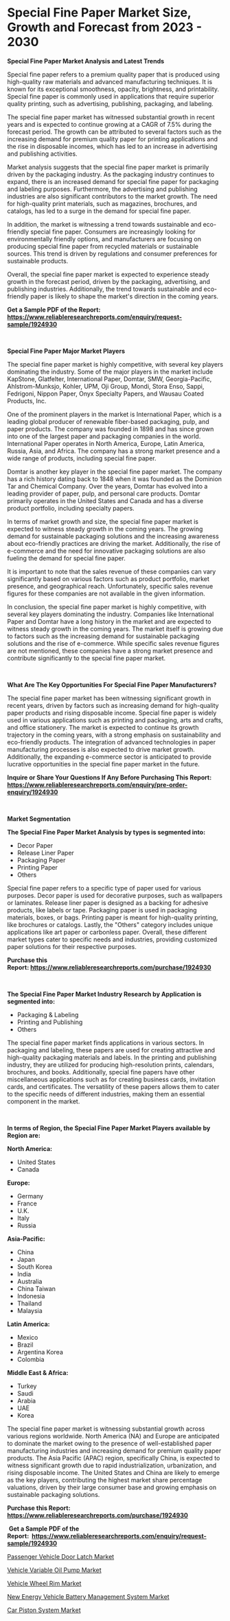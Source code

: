 <p><h1>Special Fine Paper Market Size, Growth and Forecast from 2023 - 2030</h1></p><p><strong>Special Fine Paper Market Analysis and Latest Trends</strong></p>
<p><p>Special fine paper refers to a premium quality paper that is produced using high-quality raw materials and advanced manufacturing techniques. It is known for its exceptional smoothness, opacity, brightness, and printability. Special fine paper is commonly used in applications that require superior quality printing, such as advertising, publishing, packaging, and labeling.</p><p>The special fine paper market has witnessed substantial growth in recent years and is expected to continue growing at a CAGR of 7.5% during the forecast period. The growth can be attributed to several factors such as the increasing demand for premium quality paper for printing applications and the rise in disposable incomes, which has led to an increase in advertising and publishing activities.</p><p>Market analysis suggests that the special fine paper market is primarily driven by the packaging industry. As the packaging industry continues to expand, there is an increased demand for special fine paper for packaging and labeling purposes. Furthermore, the advertising and publishing industries are also significant contributors to the market growth. The need for high-quality print materials, such as magazines, brochures, and catalogs, has led to a surge in the demand for special fine paper.</p><p>In addition, the market is witnessing a trend towards sustainable and eco-friendly special fine paper. Consumers are increasingly looking for environmentally friendly options, and manufacturers are focusing on producing special fine paper from recycled materials or sustainable sources. This trend is driven by regulations and consumer preferences for sustainable products.</p><p>Overall, the special fine paper market is expected to experience steady growth in the forecast period, driven by the packaging, advertising, and publishing industries. Additionally, the trend towards sustainable and eco-friendly paper is likely to shape the market's direction in the coming years.</p></p>
<p><strong>Get a Sample PDF of the Report:&nbsp; <a href="https://www.reliableresearchreports.com/enquiry/request-sample/1924930">https://www.reliableresearchreports.com/enquiry/request-sample/1924930</a></strong></p>
<p>&nbsp;</p>
<p><strong>Special Fine Paper Major Market Players</strong></p>
<p><p>The special fine paper market is highly competitive, with several key players dominating the industry. Some of the major players in the market include KapStone, Glatfelter, International Paper, Domtar, SMW, Georgia-Pacific, Ahlstrom-Munksjo, Kohler, UPM, Oji Group, Mondi, Stora Enso, Sappi, Fedrigoni, Nippon Paper, Onyx Specialty Papers, and Wausau Coated Products, Inc.</p><p>One of the prominent players in the market is International Paper, which is a leading global producer of renewable fiber-based packaging, pulp, and paper products. The company was founded in 1898 and has since grown into one of the largest paper and packaging companies in the world. International Paper operates in North America, Europe, Latin America, Russia, Asia, and Africa. The company has a strong market presence and a wide range of products, including special fine paper. </p><p>Domtar is another key player in the special fine paper market. The company has a rich history dating back to 1848 when it was founded as the Dominion Tar and Chemical Company. Over the years, Domtar has evolved into a leading provider of paper, pulp, and personal care products. Domtar primarily operates in the United States and Canada and has a diverse product portfolio, including specialty papers.</p><p>In terms of market growth and size, the special fine paper market is expected to witness steady growth in the coming years. The growing demand for sustainable packaging solutions and the increasing awareness about eco-friendly practices are driving the market. Additionally, the rise of e-commerce and the need for innovative packaging solutions are also fueling the demand for special fine paper.</p><p>It is important to note that the sales revenue of these companies can vary significantly based on various factors such as product portfolio, market presence, and geographical reach. Unfortunately, specific sales revenue figures for these companies are not available in the given information.</p><p>In conclusion, the special fine paper market is highly competitive, with several key players dominating the industry. Companies like International Paper and Domtar have a long history in the market and are expected to witness steady growth in the coming years. The market itself is growing due to factors such as the increasing demand for sustainable packaging solutions and the rise of e-commerce. While specific sales revenue figures are not mentioned, these companies have a strong market presence and contribute significantly to the special fine paper market.</p></p>
<p>&nbsp;</p>
<p><strong>What Are The Key Opportunities For Special Fine Paper Manufacturers?</strong></p>
<p><p>The special fine paper market has been witnessing significant growth in recent years, driven by factors such as increasing demand for high-quality paper products and rising disposable income. Special fine paper is widely used in various applications such as printing and packaging, arts and crafts, and office stationery. The market is expected to continue its growth trajectory in the coming years, with a strong emphasis on sustainability and eco-friendly products. The integration of advanced technologies in paper manufacturing processes is also expected to drive market growth. Additionally, the expanding e-commerce sector is anticipated to provide lucrative opportunities in the special fine paper market in the future.</p></p>
<p><strong>Inquire or Share Your Questions If Any Before Purchasing This Report: <a href="https://www.reliableresearchreports.com/enquiry/pre-order-enquiry/1924930">https://www.reliableresearchreports.com/enquiry/pre-order-enquiry/1924930</a></strong></p>
<p>&nbsp;</p>
<p><strong>Market Segmentation</strong></p>
<p><strong>The Special Fine Paper Market Analysis by types is segmented into:</strong></p>
<p><ul><li>Decor Paper</li><li>Release Liner Paper</li><li>Packaging Paper</li><li>Printing Paper</li><li>Others</li></ul></p>
<p><p>Special fine paper refers to a specific type of paper used for various purposes. Decor paper is used for decorative purposes, such as wallpapers or laminates. Release liner paper is designed as a backing for adhesive products, like labels or tape. Packaging paper is used in packaging materials, boxes, or bags. Printing paper is meant for high-quality printing, like brochures or catalogs. Lastly, the "Others" category includes unique applications like art paper or carbonless paper. Overall, these different market types cater to specific needs and industries, providing customized paper solutions for their respective purposes.</p></p>
<p><strong>Purchase this Report:&nbsp;<a href="https://www.reliableresearchreports.com/purchase/1924930">https://www.reliableresearchreports.com/purchase/1924930</a></strong></p>
<p>&nbsp;</p>
<p><strong>The Special Fine Paper Market Industry Research by Application is segmented into:</strong></p>
<p><ul><li>Packaging & Labeling</li><li>Printing and Publishing</li><li>Others</li></ul></p>
<p><p>The special fine paper market finds applications in various sectors. In packaging and labeling, these papers are used for creating attractive and high-quality packaging materials and labels. In the printing and publishing industry, they are utilized for producing high-resolution prints, calendars, brochures, and books. Additionally, special fine papers have other miscellaneous applications such as for creating business cards, invitation cards, and certificates. The versatility of these papers allows them to cater to the specific needs of different industries, making them an essential component in the market.</p></p>
<p>&nbsp;</p>
<p><strong>In terms of Region, the Special Fine Paper Market Players available by Region are:</strong></p>
<p>
    <p> <strong> North America: </strong>
        <ul>
            <li>United States</li>
            <li>Canada</li>
        </ul>
        </p> 
    <p> <strong> Europe: </strong>
        <ul>
            <li>Germany</li>
            <li>France</li>
            <li>U.K.</li>
            <li>Italy</li>
            <li>Russia</li>
        </ul>
        </p> 
    <p> <strong> Asia-Pacific: </strong>
        <ul>
            <li>China</li>
            <li>Japan</li>
            <li>South Korea</li>
            <li>India</li>
            <li>Australia</li>
            <li>China Taiwan</li>
            <li>Indonesia</li>
            <li>Thailand</li>
            <li>Malaysia</li>
        </ul>
        </p> 
    <p> <strong> Latin America: </strong>
        <ul>
            <li>Mexico</li>
            <li>Brazil</li>
            <li>Argentina Korea</li>
            <li>Colombia</li>
        </ul>
        </p> 
    <p> <strong> Middle East & Africa: </strong>
        <ul>
            <li>Turkey</li>
            <li>Saudi</li>
            <li>Arabia</li>
            <li>UAE</li>
            <li>Korea</li>
        </ul>
    </p>
    </p>
<p><p>The special fine paper market is witnessing substantial growth across various regions worldwide. North America (NA) and Europe are anticipated to dominate the market owing to the presence of well-established paper manufacturing industries and increasing demand for premium quality paper products. The Asia Pacific (APAC) region, specifically China, is expected to witness significant growth due to rapid industrialization, urbanization, and rising disposable income. The United States and China are likely to emerge as the key players, contributing the highest market share percentage valuations, driven by their large consumer base and growing emphasis on sustainable packaging solutions.</p></p>
<p><strong>Purchase this Report: <a href="https://www.reliableresearchreports.com/purchase/1924930">https://www.reliableresearchreports.com/purchase/1924930</a></strong></p>
<p>&nbsp;<strong>Get a Sample PDF of the Report:&nbsp;&nbsp;<a href="https://www.reliableresearchreports.com/enquiry/request-sample/1924930">https://www.reliableresearchreports.com/enquiry/request-sample/1924930</a></strong></p>
<p><strong></strong></p>
<p><p><a href="https://medium.com/@kyliebodei/passenger-vehicle-door-latch-market-analysis-and-sze-forecasted-for-period-from-2023-to-2030-9a4eb7485bfa">Passenger Vehicle Door Latch Market</a></p><p><a href="https://medium.com/@hazelharvey1918/vehicle-variable-oil-pump-market-furnishes-information-on-market-share-market-trends-and-market-bd20410e6307">Vehicle Variable Oil Pump Market</a></p><p><a href="https://medium.com/@serenaframi/vehicle-wheel-rim-market-comprehensive-assessment-by-type-application-and-geography-0550420ae269">Vehicle Wheel Rim Market</a></p><p><a href="https://medium.com/@candaceking17/new-energy-vehicle-battery-management-system-market-size-market-outlook-and-market-forecast-2023-6f72e82d7bd9">New Energy Vehicle Battery Management System Market</a></p><p><a href="https://medium.com/@tiannathiel2023/car-piston-system-market-size-market-outlook-and-market-forecast-2023-to-2030-b12b61790f45">Car Piston System Market</a></p></p>